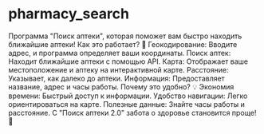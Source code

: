 # pharmacy_search
Программа "Поиск аптеки", которая поможет вам быстро находить ближайшие аптеки! 
Как это работает? 🤔
Геокодирование: Вводите адрес, и программа определяет ваши координаты.
Поиск аптек: Находит ближайшие аптеки с помощью API.
Карта: Отображает ваше местоположение и аптеку на интерактивной карте.
Расстояние: Указывает, как далеко до аптеки.
Информация: Предоставляет название, адрес и часы работы.
Почему это удобно? 💡
Экономия времени: Быстрый доступ к информации.
Удобство навигации: Легко ориентироваться на карте.
Полезные данные: Знайте часы работы и расстояние.
С "Поиск аптеки 2.0" забота о здоровье становится проще! 💪
